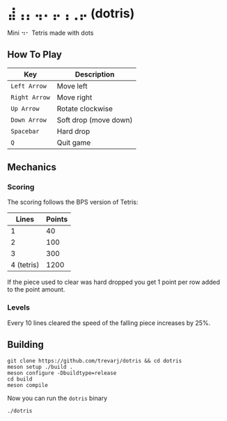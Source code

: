 # ⣼⢠⡄⢤⠄⡤⢠⢀⡤ (dotris)

Mini ⠲⠂ Tetris made with dots

## How To Play

Key           | Description
---           | ---
`Left Arrow`  | Move left
`Right Arrow` | Move right
`Up Arrow`    | Rotate clockwise
`Down Arrow`  | Soft drop (move down)
`Spacebar`    | Hard drop
`Q`           | Quit game

## Mechanics

### Scoring

The scoring follows the BPS version of Tetris:

Lines      | Points
---        | ---
1          | 40
2          | 100
3          | 300
4 (tetris) | 1200

If the piece used to clear was hard dropped you get 1 point per row added to the point amount.

### Levels

Every 10 lines cleared the speed of the falling piece increases by 25%.

## Building

```
git clone https://github.com/trevarj/dotris && cd dotris
meson setup ./build .
meson configure -Dbuildtype=release
cd build
meson compile
```

Now you can run the `dotris` binary

```
./dotris
```

